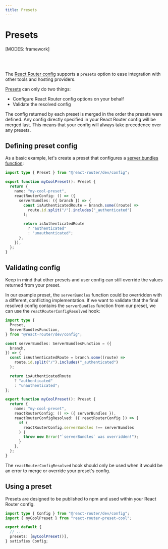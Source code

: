 ```yaml
---
title: Presets
---
```


# Presets

[MODES: framework]

<br/>
<br/>

The [React Router config][react-router-config] supports a `presets` option to ease integration with other tools and hosting providers.

[Presets][preset-type] can only do two things:

- Configure React Router config options on your behalf
- Validate the resolved config

The config returned by each preset is merged in the order the presets were defined. Any config directly specified in your React Router config will be merged last. This means that your config will always take precedence over any presets.

## Defining preset config

As a basic example, let's create a preset that configures a [server bundles function][server-bundles]:

```ts filename=my-cool-preset.ts
import type { Preset } from "@react-router/dev/config";

export function myCoolPreset(): Preset {
  return {
    name: "my-cool-preset",
    reactRouterConfig: () => ({
      serverBundles: ({ branch }) => {
        const isAuthenticatedRoute = branch.some((route) =>
          route.id.split("/").includes("_authenticated")
        );

        return isAuthenticatedRoute
          ? "authenticated"
          : "unauthenticated";
      },
    }),
  };
}
```

## Validating config

Keep in mind that other presets and user config can still override the values returned from your preset.

In our example preset, the `serverBundles` function could be overridden with a different, conflicting implementation. If we want to validate that the final resolved config contains the `serverBundles` function from our preset, we can use the `reactRouterConfigResolved` hook:

```ts filename=my-cool-preset.ts lines=[22-27]
import type {
  Preset,
  ServerBundlesFunction,
} from "@react-router/dev/config";

const serverBundles: ServerBundlesFunction = ({
  branch,
}) => {
  const isAuthenticatedRoute = branch.some((route) =>
    route.id.split("/").includes("_authenticated")
  );

  return isAuthenticatedRoute
    ? "authenticated"
    : "unauthenticated";
};

export function myCoolPreset(): Preset {
  return {
    name: "my-cool-preset",
    reactRouterConfig: () => ({ serverBundles }),
    reactRouterConfigResolved: ({ reactRouterConfig }) => {
      if (
        reactRouterConfig.serverBundles !== serverBundles
      ) {
        throw new Error("`serverBundles` was overridden!");
      }
    },
  };
}
```

The `reactRouterConfigResolved` hook should only be used when it would be an error to merge or override your preset's config.

## Using a preset

Presets are designed to be published to npm and used within your React Router config.

```ts filename=react-router.config.ts lines=[6]
import type { Config } from "@react-router/dev/config";
import { myCoolPreset } from "react-router-preset-cool";

export default {
  // ...
  presets: [myCoolPreset()],
} satisfies Config;
```

[react-router-config]: https://api.reactrouter.com/v7/types/_react_router_dev.config.Config.html
[preset-type]: https://api.reactrouter.com/v7/types/_react_router_dev.config.Preset.html
[server-bundles]: ./server-bundles
